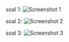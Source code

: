soal 1: ![Screenshot 1](https://user-images.githubusercontent.com/61672457/228854955-9cdce49e-b9df-40a5-a27c-3d345791ed10.jpeg)


soal 2: ![Screenshot 2](https://user-images.githubusercontent.com/61672457/228855020-44238c34-8e93-44f9-bbf3-965a50e47afc.jpeg)


soal 3: ![Screenshot 3](https://user-images.githubusercontent.com/61672457/228855072-5150dc8a-54cd-46ad-8187-0eb020687c6b.jpeg)
